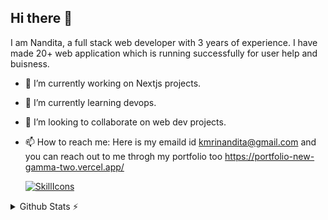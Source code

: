## Hi there 👋
I am Nandita, a full stack web developer with 3 years of experience. I have made 20+ web application which is running successfully for user help and buisness. 
- 🔭 I’m currently working on Nextjs projects.
- 🌱 I’m currently learning devops.
- 👯 I’m looking to collaborate on web dev projects.
- 📫 How to reach me: Here is my emaild id kmrinandita@gmail.com and you can reach out to me throgh my portfolio too https://portfolio-new-gamma-two.vercel.app/

  [![SkillIcons](https://skillicons.dev/icons?i=js,react,cpp,nodejs,angular,next,mongodb)](https://skillicons.dev)<br/>
<!--
**Nandita-Kumari/Nandita-Kumari** is a ✨ _special_ ✨ repository because its `README.md` (this file) appears on your GitHub profile.

Here are some ideas to get you started:

- 🔭 I’m currently working on ...
- 🌱 I’m currently learning ...
- 👯 I’m looking to collaborate on ...
- 🤔 I’m looking for help with ...
- 💬 Ask me about ...
- 📫 How to reach me: ...
- 😄 Pronouns: ...
- ⚡ Fun fact: ...
-->

<details>
  <summary>Github Stats ⚡</summary>
  
  <a href="#">![Github stats](https://github-readme-stats.vercel.app/api?username=Nandita-Kumari&theme=blueberry&count_private=true&hide_border=true&line_height=20)</a>
  <a href="#">![Top Langs](https://github-readme-stats.vercel.app/api/top-langs/?username=Nandita-Kumari&layout=compact&theme=blueberry&count_private=true&hide_border=true)</a>
</details>
